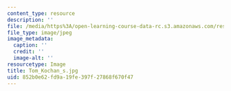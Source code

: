 ```yaml
---
content_type: resource
description: ''
file: /media/https%3A/open-learning-course-data-rc.s3.amazonaws.com/res-15-003-shaping-the-future-of-work-15-662x-spring-2016/852b0e62fd9a19fe397f27868f670f47_Tom_Kochan_s.jpg
file_type: image/jpeg
image_metadata:
  caption: ''
  credit: ''
  image-alt: ''
resourcetype: Image
title: Tom_Kochan_s.jpg
uid: 852b0e62-fd9a-19fe-397f-27868f670f47
---
```


